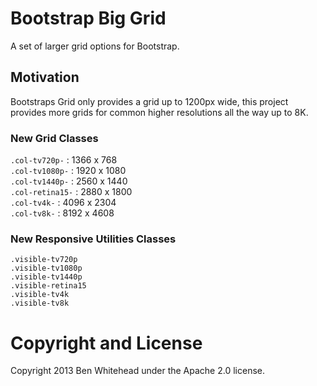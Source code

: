 Bootstrap Big Grid
==================

A set of larger grid options for Bootstrap.

Motivation
----------
Bootstraps Grid only provides a grid up to 1200px wide, this project provides more grids for common higher resolutions all the way up to 8K.

### New Grid Classes
`.col-tv720p-`    : 1366 x 768  
`.col-tv1080p-`   : 1920 x 1080  
`.col-tv1440p-`   : 2560 x 1440  
`.col-retina15-`  : 2880 x 1800  
`.col-tv4k-`      : 4096 x 2304  
`.col-tv8k-`      : 8192 x 4608  

### New Responsive Utilities Classes
`.visible-tv720p`  
`.visible-tv1080p`  
`.visible-tv1440p`  
`.visible-retina15`  
`.visible-tv4k`  
`.visible-tv8k`  

Copyright and License
=====================
Copyright 2013 Ben Whitehead under the Apache 2.0 license.
